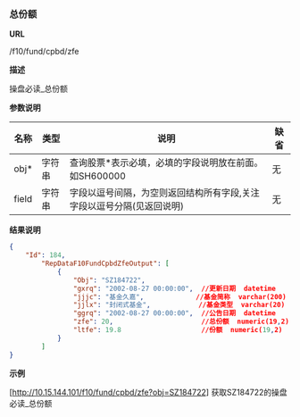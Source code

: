 
### 总份额 

**URL**

/f10/fund/cpbd/zfe

**描述**

操盘必读_总份额 

**参数说明**

|名称|类型|说明|缺省|
| -------- | -------- | -------- | -------- |
|obj\*|字符串|查询股票\*表示必填，必填的字段说明放在前面。如SH600000|无|
|field|字符串|字段以逗号间隔，为空则返回结构所有字段,关注字段以逗号分隔(见返回说明)|无|



**结果说明**

```json
{
    "Id": 184,
        "RepDataF10FundCpbdZfeOutput": [
            {
                "Obj": "SZ184722",
                "gxrq": "2002-08-27 00:00:00",	//更新日期  datetime  
                "jjjc": "基金久嘉",				//基金简称  varchar(200)
                "jjlx": "封闭式基金",			//基金类型  varchar(20)
                "ggrq": "2002-08-27 00:00:00",	//公告日期  datetime      
                "zfe": 20,						//总份额  numeric(19,2)   
                "ltfe": 19.8					//份额  numeric(19,2)  
       		}
    	]
}
```

**示例**

[http://10.15.144.101/f10/fund/cpbd/zfe?obj=SZ184722]
获取SZ184722的操盘必读_总份额
